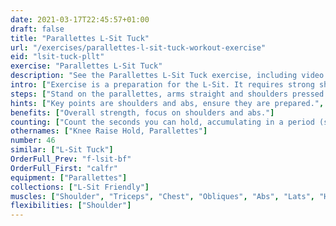 ```yaml
---
date: 2021-03-17T22:45:57+01:00
draft: false
title: "Parallettes L-Sit Tuck"
url: "/exercises/parallettes-l-sit-tuck-workout-exercise"
eid: "lsit-tuck-pllt"
exercise: "Parallettes L-Sit Tuck"
description: "See the Parallettes L-Sit Tuck exercise, including video demonstration and instructions on how-to perform. Identify benefits and activated body parts, see similar, related and supporting exercises."
intro: ["Exercise is a preparation for the L-Sit. It requires strong shoulders and abs, although other muscles are also involved."]
steps: ["Stand on the parallettes, arms straight and shoulders pressed down.", "Remove the feet off the ground with bent knees, in a kind of a tuck position.", "Extend the legs in a straight position, horizontal to the floor.", "Count the seconds you can hold."]
hints: ["Key points are shoulders and abs, ensure they are prepared.", "Other muscles are also involved, this is a complete exercise.", "When starting, to be able to hold the position for a few seconds is already a great exercise."]
benefits: ["Overall strength, focus on shoulders and abs."]
counting: ["Count the seconds you can hold, accumulating in a period (session, day, week).", "Set an accumulated goal for a workout session, say 60 seconds, and do the necessary repetitions to reach that goal.", "Count accumulated time with L-Sit tuck in the floor, chair or pair of chairs."]
othernames: ["Knee Raise Hold, Parallettes"]
number: 46
similar: ["L-Sit Tuck"]
OrderFull_Prev: "f-lsit-bf"
OrderFull_First: "calfr"
equipment: ["Parallettes"]
collections: ["L-Sit Friendly"]
muscles: ["Shoulder", "Triceps", "Chest", "Obliques", "Abs", "Lats", "Hip Flexor"]
flexibilities: ["Shoulder"]
---
```

